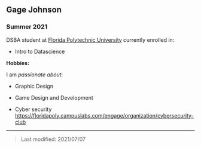 ## Gage Johnson

### Summer 2021 

DSBA student at [Florida Polytechnic University](https://www.floridapoly.edu) currently enrolled in: 

- Intro to Datascience



**Hobbies:**

I am _passionate about_: 

- Graphic Design

- Game Design and Development

- Cyber security <https://floridapoly.campuslabs.com/engage/organization/cybersecurity-club>

***

> Last modified: 2021/07/07